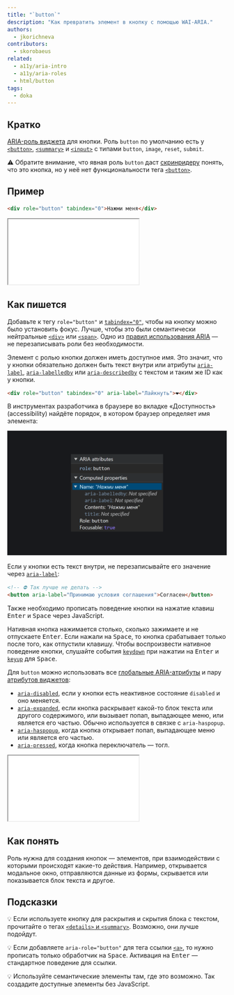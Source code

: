 ```yaml
---
title: "`button`"
description: "Как превратить элемент в кнопку с помощью WAI-ARIA."
authors:
  - jkorichneva
contributors:
  - skorobaeus
related:
  - a11y/aria-intro
  - a11y/aria-roles
  - html/button
tags:
  - doka
---
```


## Кратко

[ARIA-роль виджета](/a11y/aria-roles/#roli-vidzhetov) для кнопки. Роль `button` по умолчанию есть у [`<button>`](/html/button/), [`<summary>`](/html/details/) и [`<input>`](/html/input/) с типами `button`, `image`, `reset`, `submit`.

<aside>

⚠️ Обратите внимание, что явная роль `button` даст [скринридеру](/a11y/screenreaders/) понять, что это кнопка, но у неё нет функциональности тега [`<button>`](/html/button/).

</aside>

## Пример

```html
<div role="button" tabindex="0">Нажми меня</div>
```

<iframe title="Кастомная кнопка с обработчиками клавиш" src="demos/button-with-interaction/" height="150"></iframe>

## Как пишется

Добавьте к тегу `role="button"` и [`tabindex="0"`](/html/global-attrs/#tabindex), чтобы на кнопку можно было установить фокус. Лучше, чтобы это были семантически нейтральные [`<div>`](/html/div/) или [`<span>`](/html/span/). Одно из [правил использования ARIA](/a11y/aria-intro/#pravila-ispolzovaniya) — не перезаписывать роли без необходимости.

Элемент с ролью кнопки должен иметь доступное имя. Это значит, что у кнопки обязательно должен быть текст внутри или атрибуты [`aria-label`](/a11y/aria-label/), [`aria-labelledby`](/a11y/aria-labelledby/) или [`aria-describedby`](/a11y/aria-describedby/) с текстом и таким же ID как у кнопки.

```html
<div role="button" tabindex="0" aria-label="Лайкнуть">❤️</div>
```

В инструментах разработчика в браузере во вкладке «Доступность» (accessibility) найдёте порядок, в котором браузер определяет имя элемента:

![Вычисленные свойства для кастомной кнопки. У неё роль «button», на ней можно сделать фокус. Также перечислены свойства для имени — aria-labelledby, aria-label, contents и title. У трёх значения не определены, у contents значение «Нажми меня».](images/computed-name.png)

Если у кнопки есть текст внутри, не перезаписывайте его значение через [`aria-label`](/a11y/aria-label/):

```html
<!-- ⛔ Так лучше не делать -->
<button aria-label="Принимаю условия соглашения">Согласен</button>
```

Также необходимо прописать поведение кнопки на нажатие клавиш <kbd>Enter</kbd> и <kbd>Space</kbd> через JavaScript.

Нативная кнопка нажимается столько, сколько зажимаете и не отпускаете <kbd>Enter</kbd>. Если нажали на <kbd>Space</kbd>, то кнопка срабатывает только после того, как отпустили клавишу. Чтобы воспроизвести нативное поведение кнопки, слушайте события [`keydown`](/js/element-keydown/) при нажатии на <kbd>Enter</kbd> и [`keyup`](/js/element-keyup/) для <kbd>Space</kbd>.

Для `button` можно использовать все [глобальные ARIA-атрибуты](/a11y/aria-attrs/#globalnye-atributy) и пару [атрибутов виджетов](/a11y/aria-attrs/#atributy-vidzhetov):

- [`aria-disabled`](/a11y/aria-disabled/), если у кнопки есть неактивное состояние `disabled` и оно меняется.
- [`aria-expanded`](/a11y/aria-expanded/), если кнопка раскрывает какой-то блок текста или другого содержимого, или вызывает попап, выпадающее меню, или является его частью. Обычно используется в связке с `aria-haspopup`.
- [`aria-haspopup`](/a11y/aria-haspopup/), когда кнопка открывает попап, выпадающее меню или является его частью.
- [`aria-pressed`](/a11y/aria-pressed/), когда кнопка переключатель — тогл.

<iframe title="Кнопка-переключатель" src="demos/button-toggle/" height="150"></iframe>

## Как понять

Роль нужна для создания кнопок — элементов, при взаимодействии с которыми происходят какие-то действия. Например, открывается модальное окно, отправляются данные из формы, скрывается или показывается блок текста и другое.

## Подсказки

💡 Если используете кнопку для раскрытия и скрытия блока с текстом, прочитайте о тегах [`<details>` и `<summary>`](/html/details/). Возможно, они лучше подойдут.

💡 Если добавляете `aria-role="button"` для тега ссылки [`<a>`](/html/a/), то нужно прописать только обработчик на <kbd>Space</kbd>. Активация на <kbd>Enter</kbd> — стандартное поведение для ссылки.

💡 Используйте семантические элементы там, где это возможно. Так создадите доступные элементы без JavaScript.

